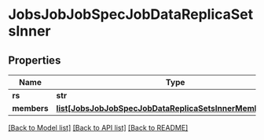 # JobsJobJobSpecJobDataReplicaSetsInner


## Properties
Name | Type | Description | Notes
------------ | ------------- | ------------- | -------------
**rs** | **str** |  | [optional] 
**members** | [**list[JobsJobJobSpecJobDataReplicaSetsInnerMembersInner]**](JobsJobJobSpecJobDataReplicaSetsInnerMembersInner.md) |  | [optional] 

[[Back to Model list]](../README.md#documentation-for-models) [[Back to API list]](../README.md#documentation-for-api-endpoints) [[Back to README]](../README.md)


